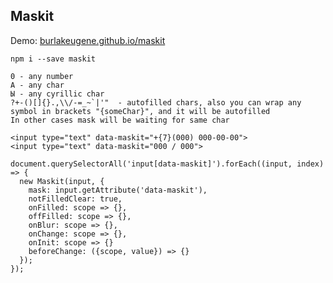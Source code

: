
## Maskit

Demo:
[burlakeugene.github.io/maskit](https://burlakeugene.github.io/maskit/)
```
npm i --save maskit
```
```
0 - any number
A - any char
Ы - any cyrillic char
?+-()[]{}.,\\/-=_~`|'"  - autofilled chars, also you can wrap any symbol in brackets "{someChar}", and it will be autofilled
In other cases mask will be waiting for same char
```

```
<input type="text" data-maskit="+{7}(000) 000-00-00">
<input type="text" data-maskit="000 / 000">
```

```
document.querySelectorAll('input[data-maskit]').forEach((input, index) => {
  new Maskit(input, {
    mask: input.getAttribute('data-maskit'),
    notFilledClear: true,
    onFilled: scope => {},
    offFilled: scope => {},
    onBlur: scope => {},
    onChange: scope => {},
    onInit: scope => {}
    beforeChange: ({scope, value}) => {}
  });
});
```
